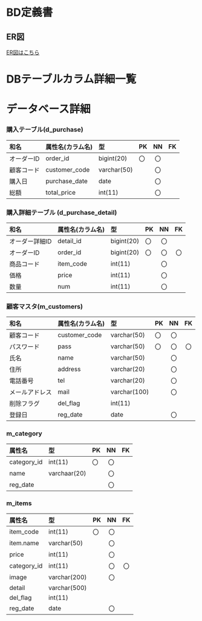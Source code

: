 # BD定義書
## ER図
[ER図はこちら]()

# DBテーブルカラム詳細一覧

# データベース詳細




### 購入テーブル(d_purchase)
|和名|属性名(カラム名)|型|PK|NN|FK|
|:---|:---|:---|:---|:---:|:----:|
|オーダーID|order_id|bigint(20)|〇|〇||
|顧客コード|customer_code|varchar(50)||〇||
|購入日|purchase_date|date||〇||
|総額|total_price|int(11)||〇||

### 購入詳細テーブル (d_purchase_detail)
|和名|属性名(カラム名)|型|PK|NN|FK|
|:---|:---|:---|:---|:---:|:----:|
|オーダー詳細ID|detail_id|bigint(20)|〇|〇||
|オーダーID|order_id|bigint(20)|〇|〇|〇|
|商品コード|item_code|int(11)||〇||
|価格|price|int(11)||〇||
|数量|num|int(11)||〇||

### 顧客マスタ(m_customers)
|和名|属性名(カラム名)|型|PK|NN|FK|
|:---|:---|:---|:---|:---:|:----:|
|顧客コード|customer_code|varchar(50)|〇|〇||
|パスワード|pass|varchar(50)|〇|〇|〇|
|氏名|name|varchar(50)||〇||
|住所|address|varchar(20)||〇||
|電話番号|tel|varchar(20)||〇||
|メールアドレス|mail|varchar(100)||〇||
|削除フラグ|del_flag|int(11)||||
|登録日|reg_date|date||〇||

### m_category
|属性名|型|PK|NN|FK|
|:---|:---|:---|:---:|:----:|
|category_id|int(11)|〇|〇||
|name|varchaar(20)||〇||
|reg_date|||〇||

### m_items
|属性名|型|PK|NN|FK|
|:---|:---|:---|:---:|:----:|
|item_code|int(11)|〇|〇||
|item.name|varchar(50)||〇||
|price|int(11)||〇||
|category_id|int(11)||〇|〇|
|image|varchar(200)||〇||
|detail|varchar(500)||||
|del_flag|int(11)||||
|reg_date|date||〇||


